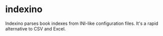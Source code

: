 # indexino
Indexino parses book indexes from INI-like configuration files. It's a rapid alternative to CSV and Excel.

